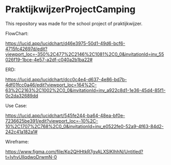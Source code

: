 # PraktijkwijzerProjectCamping
This repository was made for the school project of praktijkwijzer.


FlowChart:

https://lucid.app/lucidchart/d46e3975-50d1-49d6-bcf6-4715fc42697d/edit?viewport_loc=-350%2C477%2C2146%2C1081%2C0_0&invitationId=inv_55026f19-1bce-4e57-a2df-c040a2b1ba22#

ERD:

https://lucid.app/lucidchart/dcc0c4e4-d637-4e86-bd7b-4df01fcc0a46/edit?viewport_loc=164%2C-63%2C2163%2C1002%2C0_0&invitationId=inv_a922c8d1-1e36-45d4-85f1-0c2da32689dd

Use Case:

https://lucid.app/lucidchart/545fe244-ba64-48ea-bf0e-7236625be391/edit?viewport_loc=-10%2C-10%2C1707%2C768%2C0_0&invitationId=inv_e0522fe0-52a9-4f63-84d2-242c41a182a1#

Wireframe:

https://www.figma.com/file/Kp2QHHtkR7gvALXSlKIhhN/Untitled?t=IvhvUlIqdwoDrwmN-0
